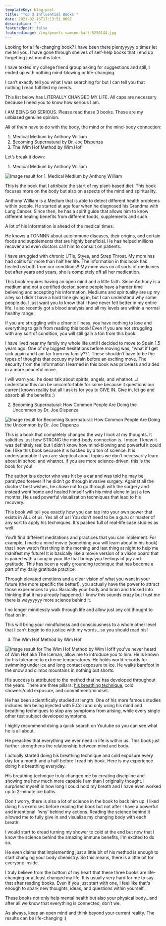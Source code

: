 ```yaml
---
templateKey: blog-post
title: "Top 3 Influential Books "
date: 2021-02-16T17:13:51.069Z
description: " "
featuredpost: false
featuredimage: /img/pexels-samson-katt-5256144.jpg
---
```

Looking for a life-changing book? I have been there plentyyyyy o times let me tell you. I have gone through shelves of self-help books that I end up forgetting just months later. 

I have texted my college friend group asking for suggestions and still, I ended up with nothing mind-blowing or life-changing. 

I can’t exactly tell you what I was searching for but I can tell you that nothing I read fulfilled my needs.

This list below has LITERALLY CHANGED MY LIFE. All caps are necessary because I need you to know how serious I am.

I AM BEING SO SERIOUS. Please read these 3 books. These are my unbiased genuine opinion.

All of them have to do with the body, the mind or the mind-body connection:

1. Medical Medium by Anthony William
2. Becoming Supernatural by Dr. Joe Dispenza
3. The Wim Hof Method by Wim Hof

Let’s break it down:

1. Medical Medium by Anthony William

![Image result for 1. Medical Medium by Anthony William](https://target.scene7.com/is/image/Target/GUEST_94236a75-79ab-43ad-9960-4e3356a48073?wid=488&hei=488&fmt=pjpeg)

This is the book that I attribute the start of my plant-based diet. This book focuses more on the body but also on aspects of the mind and spirituality.

Anthony William is a Medium that is able to detect different health problems within people. He started at age four when he diagnosed his Grandma with Lung Cancer. Since then, he has a spirit guide that allows him to know different healing benefits from different foods, supplements and such. 

A lot of his information is ahead of the medical times.

He knows a TONNNN about autoimmune diseases, their origins, and certain foods and supplements that are highly beneficial. He has helped millions recover and even doctors call him to consult on patients. 

I have struggled with chronic UTIs, Styes, and Strep Throat. My mom has had colitis for more than half her life. The information in this book has healed us both from our conditions!! My mom was on all sorts of medicines but after years and years, she is completely off all her medication. 

This book requires having an open mind and a little faith. Since Anthony is a medium and not a certified doctor, some people have a harder time believing and accepting his information. Mediums and spirituality are up my alley so I didn't have a hard time giving in, but I can understand why some people do. I just want you to know that I have never felt better in my entire life. I also recently got a blood analysis and all my levels are within a normal healthy range. 

If you are struggling with a chronic illness, you have nothing to lose and everything to gain from reading this book! Even if you are not struggling with any sort of condition, you will still gain a ton from this book. 

I have lived near my family my whole life until I decided to move to Spain 1.5 years ago. One of my biggest hesitations before moving was, "what if I get sick again and I am far from my family??". These shouldn’t have to be the types of thoughts that occupy my brain before an exciting move. The security from the information I learned in this book was priceless and aided in a more peaceful move. 

I will warn you, he does talk about spirits, angels, and whatnot….I understand this can be uncomfortable for some because it questions our current known reality but all I ask is for you to GIVE IN. Give in, let go and absorb all the benefits :)

2. Becoming Supernatural: How Common People Are Doing the Uncommon by Dr. Joe Dispenza

![Image result for Becoming Supernatural: How Common People Are Doing the Uncommon by Dr. Joe Dispenza](https://images-na.ssl-images-amazon.com/images/I/A1Z78NY9zmL.jpg)

This is a book that completely changed the way I look at my thoughts. It solidifies just how STRONG the mind-body connection is. I mean, I knew it was definitely real but I didn’t know how mind-blowing and powerful it could be. I like this book because it is backed by a ton of science. It is understandable if you are skeptical about topics we don’t necessarily learn about in school and whatnot. If you are more science-driven, this is the book for you!

The author is a doctor who was hit by a car and was told he may be paralyzed forever if he didn’t go through invasive surgery. Against all the doctors’ best wishes, he chose not to go through with the surgery and instead went home and healed himself with his mind alone in just a few months. He used powerful visualization techniques that lead to his recovery. 

This book will tell you exactly how you can tap into your own power that exists in ALL of us. Yes all of us! You don’t need to be a guru or master of any sort to apply his techniques. It's packed full of real-life case studies as well.

You’ll find different meditations and practices that you can implement. For example, I made a mind movie (something you will learn about in his book) that I now watch first thing in the morning and last thing at night to help me manifest my future! It is basically like a movie version of a vision board that is paired with a song in your life that brings you feelings of joy and gratitude. This has been a really grounding technique that has become a part of my daily gratitude practice. 

Through elevated emotions and a clear vision of what you want in your future (the more specific the better!), you actually have the power to attract those experiences to you. Basically your body and brain and tricked into thinking that it has already happened. I know this sounds crazy but trust me there is wayyyyyy more science behind it.

I no longer mindlessly walk through life and allow just any old thought to float on in. 

This will bring your mindfulness and consciousness to a whole other level that I can’t begin to do justice with my words...so you should read his!

3. The Wim Hof Method by Wim Hof 

![Image result for The Wim Hof Method by Wim Hof](https://images-na.ssl-images-amazon.com/images/I/81zPAiGdOFL.jpg)If you've never heard of Wim Hof aka The Iceman, allow me to introduce you to him. He is known for his tolerance to extreme temperatures. He holds world records for swimming under ice and long contact exposure to ice. He walks barefoot in the snow and climbs mountains in nothing but shorts.

His success is attributed to the method that he has developed throughout the years. There are three pillars: [his breathing technique](https://www.youtube.com/watch?v=tybOi4hjZFQ), cold showers/cold exposure, and commitment/mindset. 

He has been scientifically studied at length. One of his more famous studies includes him being injected with E.Coli and only using his mind and breathing techniques to stop any symptoms from arising, while every single other test subject developed symptoms. 

I highly recommend doing a quick search on Youtube so you can see what he is all about. 

He preaches that everything we ever need in life is within us. This book just further strengthens the relationship between mind and body. 

I actually started doing his breathing technique and cold exposure every day for a month and a half before I read his book. Here is my experience doing his breathing everyday.

His breathing technique truly changed me by creating discipline and showing me how much more capable I am than I originally thought. I surprised myself in how long I could hold my breath and I have even worked up to 2-minute ice baths. 

Don't worry, there is also a lot of science in the book to back him up. I liked doing his exercises before reading the book but not after I have a powerful and intentional  ‘why’ behind my actions. Reading the science behind it allowed me to fully give in and visualize my changing body with each breath. 

I would start to dread turning my shower to cold at the end but now that I know the science behind the amazing immune benefits, I'm excited to do so. 

He even claims that implementing just a little bit of his method is enough to start changing your body chemistry. So this means, there is a little bit for everyone inside. 

I truly believe from the bottom of my heart that these three books are life-changing or at least changed my life. It is usually very hard for me to say that after reading books. Even if you just start with one, I feel like that's enough to spark new thoughts, ideas, and questions within yourself.

These books not only help mental health but also your physical body...and after all we know that everything is connected, don’t we. 

As always, keep an open mind and think beyond your current reality. The results can be life-changing :)